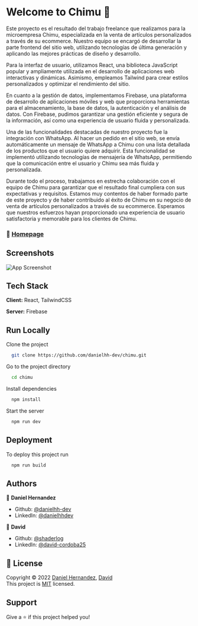 
# Welcome to Chimu 👋

Este proyecto es el resultado del trabajo freelance que realizamos para la microempresa Chimu, especializada en la venta de artículos personalizados a través de su ecommerce. Nuestro equipo se encargó de desarrollar la parte frontend del sitio web, utilizando tecnologías de última generación y aplicando las mejores prácticas de diseño y desarrollo.

Para la interfaz de usuario, utilizamos React, una biblioteca JavaScript popular y ampliamente utilizada en el desarrollo de aplicaciones web interactivas y dinámicas. Asimismo, empleamos Tailwind para crear estilos personalizados y optimizar el rendimiento del sitio.

En cuanto a la gestión de datos, implementamos Firebase, una plataforma de desarrollo de aplicaciones móviles y web que proporciona herramientas para el almacenamiento, la base de datos, la autenticación y el análisis de datos. Con Firebase, pudimos garantizar una gestión eficiente y segura de la información, así como una experiencia de usuario fluida y personalizada.

Una de las funcionalidades destacadas de nuestro proyecto fue la integración con WhatsApp. Al hacer un pedido en el sitio web, se envía automáticamente un mensaje de WhatsApp a Chimu con una lista detallada de los productos que el usuario quiere adquirir. Esta funcionalidad se implementó utilizando tecnologías de mensajería de WhatsApp, permitiendo que la comunicación entre el usuario y Chimu sea más fluida y personalizada.

Durante todo el proceso, trabajamos en estrecha colaboración con el equipo de Chimu para garantizar que el resultado final cumpliera con sus expectativas y requisitos. Estamos muy contentos de haber formado parte de este proyecto y de haber contribuido al éxito de Chimu en su negocio de venta de artículos personalizados a través de su ecommerce. Esperamos que nuestros esfuerzos hayan proporcionado una experiencia de usuario satisfactoria y memorable para los clientes de Chimu.

### 🔗 [Homepage](https://chimu.netlify.app)


## Screenshots

![App Screenshot](https://i.ibb.co/2NJGLcK/image-2023-03-10-223032147.png)


## Tech Stack

**Client:** React, TailwindCSS

**Server:** Firebase


## Run Locally

Clone the project

```bash
  git clone https://github.com/danielhh-dev/chimu.git
```

Go to the project directory

```bash
  cd chimu
```

Install dependencies

```bash
  npm install
```

Start the server

```bash
  npm run dev
```


## Deployment

To deploy this project run

```bash
  npm run build
```


## Authors

👤 **Daniel Hernandez**
- Github: [@danielhh-dev](https://github.com/danielhh-dev)
- LinkedIn: [@danielhhdev](https://linkedin.com/in/danielhhdev)

👤 **David**
- Github: [@shaderlog](https://github.com/shaderlog)
- LinkedIn: [@david-cordoba25](https://www.linkedin.com/in/david-cordoba25/)


## 📝 License

Copyright © 2022 [Daniel Hernandez](https://github.com/danielhh-dev), [David](https://github.com/shaderlog)\
This project is [MIT](https://github.com/danielhh-dev/Batata/blob/master/LICENSE) licensed.


## Support

Give a ⭐️ if this project helped you!

